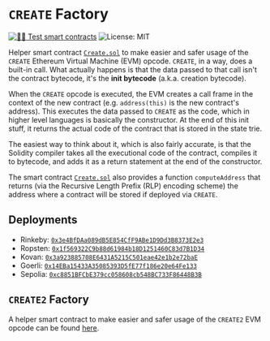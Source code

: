 # `CREATE` Factory

[![🕵️‍♂️ Test smart contracts](https://github.com/pcaversaccio/create-util/actions/workflows/test-contracts.yml/badge.svg)](https://github.com/pcaversaccio/create-util/actions/workflows/test-contracts.yml)
![License: MIT](https://img.shields.io/badge/License-MIT-blue.svg)

Helper smart contract [`Create.sol`](./contracts/Create.sol) to make easier and safer usage of the `CREATE` Ethereum Virtual Machine (EVM) opcode. `CREATE`, in a way, does a built-in call. What actually happens is that the data passed to that call isn't the contract bytecode, it's the **init bytecode** (a.k.a. creation bytecode).

When the `CREATE` opcode is executed, the EVM creates a call frame in the context of the new contract (e.g. `address(this)` is the new contract's address). This executes the data passed to `CREATE` as the code, which in higher level languages is basically the constructor. At the end of this init stuff, it returns the actual code of the contract that is stored in the state trie.

The easiest way to think about it, which is also fairly accurate, is that the Solidity compiler takes all the executional code of the contract, compiles it to bytecode, and adds it as a return statement at the end of the constructor.

The smart contract [`Create.sol`](./contracts/Create.sol) also provides a function `computeAddress` that returns (via the Recursive Length Prefix (RLP) encoding scheme) the address where a contract will be stored if deployed via `CREATE`.

## Deployments

- Rinkeby: [`0x3e4BfDAa089dB5E854CfF9ABe1D9Dd3B8373E2e3`](https://rinkeby.etherscan.io/address/0x3e4BfDAa089dB5E854CfF9ABe1D9Dd3B8373E2e3)
- Ropsten: [`0x1f569322C9b88d61984b18D1251460C83d7B1D34`](https://ropsten.etherscan.io/address/0x1f569322C9b88d61984b18D1251460C83d7B1D34)
- Kovan: [`0x3a923885708E6431A5215C501eae42e1b2e72baE`](https://kovan.etherscan.io/address/0x3a923885708E6431A5215C501eae42e1b2e72baE)
- Goerli: [`0x14EBa15433A35085393D5fE77f186e20e64Fe133`](https://goerli.etherscan.io/address/0x14EBa15433A35085393D5fE77f186e20e64Fe133)
- Sepolia: [`0xc8851BFCbE379cc058608cb548BC733F86448B3B`](https://sepolia.etherscan.io/address/0xc8851BFCbE379cc058608cb548BC733F86448B3B)

## `CREATE2` Factory

A helper smart contract to make easier and safer usage of the `CREATE2` EVM opcode can be found [here](https://github.com/pcaversaccio/create2deployer).
